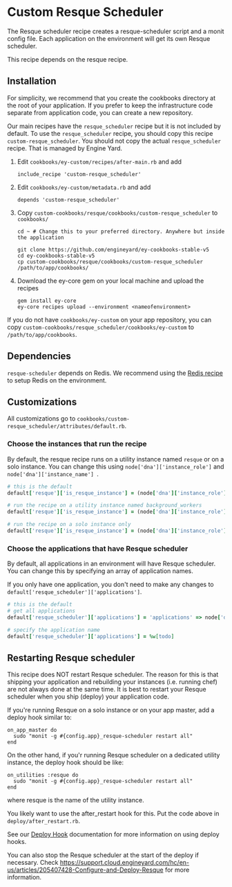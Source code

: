 # Custom Resque Scheduler

The Resque scheduler recipe creates a resque-scheduler script and a monit config file. Each application on the environment will get its own Resque scheduler.

This recipe depends on the resque recipe.

## Installation

For simplicity, we recommend that you create the cookbooks directory at the root of your application. If you prefer to keep the infrastructure code separate from application code, you can create a new repository.

Our main recipes have the `resque_scheduler` recipe but it is not included by default. To use the `resque_scheduler` recipe, you should copy this recipe `custom-resque_scheduler`. You should not copy the actual `resque_scheduler` recipe. That is managed by Engine Yard.

1. Edit `cookbooks/ey-custom/recipes/after-main.rb` and add

      ```
      include_recipe 'custom-resque_scheduler'
      ```

2. Edit `cookbooks/ey-custom/metadata.rb` and add

      ```
      depends 'custom-resque_scheduler'
      ```

3. Copy `custom-cookbooks/resque/cookbooks/custom-resque_scheduler` to `cookbooks/`

      ```
      cd ~ # Change this to your preferred directory. Anywhere but inside the application

      git clone https://github.com/engineyard/ey-cookbooks-stable-v5
      cd ey-cookbooks-stable-v5
      cp custom-cookbooks/resque/cookbooks/custom-resque_scheduler /path/to/app/cookbooks/
      ```

4. Download the ey-core gem on your local machine and upload the recipes

      ```
      gem install ey-core
      ey-core recipes upload --environment <nameofenvironment>
      ```

If you do not have `cookbooks/ey-custom` on your app repository, you can copy `custom-cookbooks/resque_scheduler/cookbooks/ey-custom` to `/path/to/app/cookbooks`.

## Dependencies

`resque-scheduler` depends on Redis. We recommend using the [Redis recipe](https://github.com/engineyard/ey-cookbooks-stable-v5/tree/master/cookbooks/redis) to setup Redis on the environment.

## Customizations

All customizations go to `cookbooks/custom-resque_scheduler/attributes/default.rb`.

### Choose the instances that run the recipe

By default, the resque recipe runs on a utility instance named `resque` or on a solo instance. You can change this using `node['dna']['instance_role']` and `node['dna']['instance_name'] `.

```ruby
# this is the default
default['resque']['is_resque_instance'] = (node['dna']['instance_role'] == 'solo') || (node['dna']['instance_role'] == 'util' && node['dna']['name'] == 'resque')

# run the recipe on a utility instance named background_workers
default['resque']['is_resque_instance'] = (node['dna']['instance_role'] == 'util' && node['dna']['name'] == 'background_workers')

# run the recipe on a solo instance only
default['resque']['is_resque_instance'] = (node['dna']['instance_role'] == 'solo')
```

### Choose the applications that have Resque scheduler

By default, all applications in an environment will have Resque scheduler. You can change this by specifying an array of application names.

If you only have one application, you don't need to make any changes to `default['resque_scheduler']['applications']`.

```ruby
# this is the default
# get all applications
default['resque_scheduler']['applications'] = 'applications' => node['dna']['applications'].map{|app_name, data| app_name}

# specify the application name
default['resque_scheduler']['applications'] = %w[todo]
```

## Restarting Resque scheduler

This recipe does NOT restart Resque scheduler. The reason for this is that shipping your application and rebuilding your instances (i.e. running chef) are not always done at the same time. It is best to restart your Resque scheduler when you ship (deploy) your application code.

If you're running Resque on a solo instance or on your app master, add a deploy hook similar to:

```
on_app_master do
  sudo "monit -g #{config.app}_resque-scheduler restart all"
end
```

On the other hand, if you'r running Resque scheduler on a dedicated utility instance, the deploy hook should be like:

```
on_utilities :resque do
  sudo "monit -g #{config.app}_resque-scheduler restart all"
end
```

where resque is the name of the utility instance.

You likely want to use the after_restart hook for this. Put the code above in `deploy/after_restart.rb`.

See our [Deploy Hook](https://engineyard.zendesk.com/entries/21016568-use-deploy-hooks) documentation for more information on using deploy hooks.

You can also stop the Resque scheduler at the start of the deploy if necessary. Check https://support.cloud.engineyard.com/hc/en-us/articles/205407428-Configure-and-Deploy-Resque for more information.

